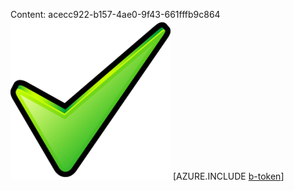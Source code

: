 Content: acecc922-b157-4ae0-9f43-661fffb9c864![image](099e565f-0a8b-43e5-9183-cc5265e2e18f.png)
[AZURE.INCLUDE [b-token](20428d7d-2bcb-48cc-b562-8b128957c8c3.md)]
